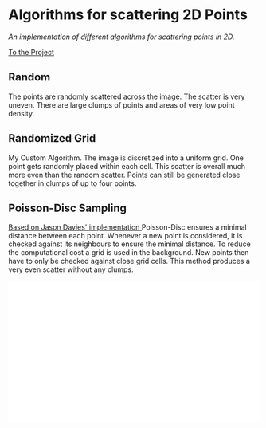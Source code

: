 # Algorithms for scattering 2D Points

*An implementation of different algorithms for scattering points in 2D.*

<a href="http://tom.ille-web.de/PointDistribution/index.html"> To the Project </a>

## Random
The points are randomly scattered across the image. The scatter is very uneven. There are large clumps of points and areas of very low point density.

## Randomized Grid
My Custom Algorithm. The image is discretized into a uniform grid. One point gets randomly placed within each cell. This scatter is overall much more even than the random scatter.  Points can still be generated close together in clumps of up to four points.

## Poisson-Disc Sampling
<a href="https://www.jasondavies.com/poisson-disc/"> Based on Jason Davies' implementation </a>
Poisson-Disc ensures a minimal distance between each point. Whenever a new point is considered, it is checked against its neighbours to ensure the minimal distance. To reduce the computational cost a grid is used in the background. New points then have to only be checked against close grid cells. This method produces a very even scatter without any clumps.

<p align="center">
<img src="/media/PointDistribution.gif">
</p>
